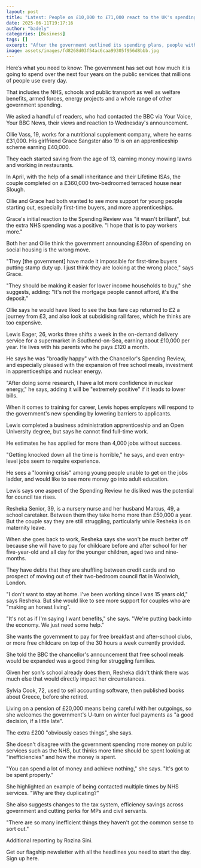 ```yaml
---
layout: post
title: "Latest: People on £10,000 to £71,000 react to the UK's spending plans"
date: 2025-06-11T19:17:16
author: "badely"
categories: [Business]
tags: []
excerpt: "After the government outlined its spending plans, people with a range of incomes give us their reaction."
image: assets/images/fd8268d03f54ac6caa99305f956d8bbb.jpg
---
```


Here’s what you need to know: The government has set out how much it is going to spend over the next four years on the public services that millions of people use every day.

That includes the NHS, schools and public transport as well as welfare benefits, armed forces, energy projects and a whole range of other government spending.

We asked a handful of readers, who had contacted the BBC via Your Voice, Your BBC News, their views and reaction to Wednesday's announcement.

Ollie Vass, 19, works for a nutritional supplement company, where he earns £31,000. His girlfriend Grace Sangster also 19 is on an apprenticeship scheme earning £40,000.

They each started saving from the age of 13, earning money mowing lawns and working in restaurants.

In April, with the help of a small inheritance and their Lifetime ISAs, the couple completed on a £360,000 two-bedroomed terraced house near Slough.

Ollie and Grace had both wanted to see more support for young people starting out, especially first-time buyers, and more apprenticeships.

Grace's initial reaction to the Spending Review was "it wasn't brilliant", but the extra NHS spending was a positive. "I hope that is to pay workers more."

Both her and Ollie think the government announcing £39bn of spending on social housing is the wrong move. 

"They [the government] have made it impossible for first-time buyers putting stamp duty up. I just think they are looking at the wrong place," says Grace.

"They should be making it easier for lower income households to buy," she suggests, adding: "It's not the mortgage people cannot afford, it's the deposit."

Ollie says he would have liked to see the bus fare cap returned to £2 a journey from £3, and also look at subsidising rail fares, which he thinks are too expensive.

Lewis Eager, 26, works three shifts a week in the on-demand delivery service for a supermarket in Southend-on-Sea, earning about £10,000 per year. He lives with his parents who he pays £120 a month.

He says he was "broadly happy" with the Chancellor's Spending Review, and especially pleased with the expansion of free school meals, investment in apprenticeships and nuclear energy.

"After doing some research, I have a lot more confidence in nuclear energy," he says, adding it will be "extremely positive" if it leads to lower bills.

When it comes to training for career, Lewis hopes employers will respond to the government's new spending by lowering barriers to applicants.

Lewis completed a business administration apprenticeship and an Open University degree, but says he cannot find full-time work.

He estimates he has applied for more than 4,000 jobs without success. 

"Getting knocked down all the time is horrible," he says, and even entry-level jobs seem to require experience.

He sees a "looming crisis" among young people unable to get on the jobs ladder, and would like to see more money go into adult education.

Lewis says one aspect of the Spending Review he disliked was the potential for council tax rises.

Resheka Senior, 39, is a nursery nurse and her husband Marcus, 49, a school caretaker. Between them they take home more than £50,000 a year. But the couple say they are still struggling, particularly while Resheka is on maternity leave.

When she goes back to work, Resheka says she won't be much better off because she will have to pay for childcare before and after school for her five-year-old and all day for the younger children, aged two and nine-months.

They have debts that they are shuffling between credit cards and no prospect of moving out of their two-bedroom council flat in Woolwich, London.

"I don't want to stay at home. I've been working since I was 15 years old," says Resheka. But she would like to see more support for couples who are "making an honest living".

"It's not as if I'm saying I want benefits," she says. "We're putting back into the economy. We just need some help."

She wants the government to pay for free breakfast and after-school clubs, or more free childcare on top of the 30 hours a week currently provided.

She told the BBC the chancellor's announcement that free school meals would be expanded was a good thing for struggling families.

Given her son's school already does them, Resheka didn't think there was much else that would directly impact her circumstances.

Sylvia Cook, 72, used to sell accounting software, then published books about Greece, before she retired.

Living on a pension of £20,000 means being careful with her outgoings, so she welcomes the government's U-turn on winter fuel payments as "a good decision, if a little late". 

The extra £200 "obviously eases things", she says.

She doesn't disagree with the government spending more money on public services such as the NHS, but thinks more time should be spent looking at "inefficiencies" and how the money is spent.

"You can spend a lot of money and achieve nothing," she says. "It's got to be spent properly."

She highlighted an example of being contacted multiple times by NHS services. "Why are they duplicating?" 

She also suggests changes to the tax system, efficiency savings across government and cutting perks for MPs and civil servants.

"There are so many inefficient things they haven't got the common sense to sort out."

Additional reporting by Rozina Sini. 

Get our flagship newsletter with all the headlines you need to start the day. Sign up here.

